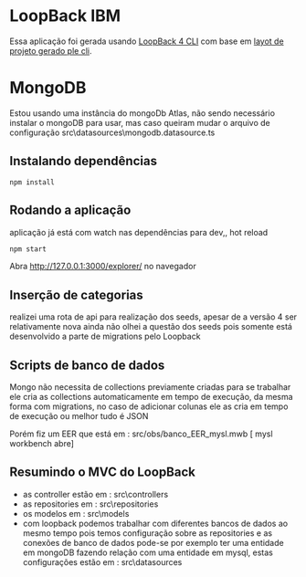 # LoopBack IBM

Essa aplicação foi gerada usando [LoopBack 4 CLI](https://loopback.io/doc/en/lb4/Command-line-interface.html)
com base em
[layot de projeto gerado ple cli](https://loopback.io/doc/en/lb4/Loopback-application-layout.html).

# MongoDB

Estou usando uma instância do mongoDb Atlas, não sendo necessário
instalar o mongoDB para usar, mas caso queiram mudar o arquivo de configuração
src\datasources\mongodb.datasource.ts

## Instalando dependências

```
npm install
```

## Rodando a aplicação

aplicação já está com watch nas dependências para dev,, hot reload

```sh
npm start
```

Abra http://127.0.0.1:3000/explorer/ no navegador

## Inserção de categorias

realizei uma rota de api para realização dos seeds, apesar de a versão 4
ser relativamente nova ainda não olhei a questão dos seeds pois somente
está desenvolvido a parte de migrations pelo Loopback

## Scripts de banco de dados

Mongo não necessita de collections previamente criadas para se trabalhar
ele cria as collections automaticamente em tempo de execução, da mesma forma
com migrations, no caso de adicionar colunas ele as cria em tempo de execução
ou melhor tudo é JSON

Porém fiz um EER que está em : src/obs/banco_EER_mysl.mwb [ mysl workbench abre]

## Resumindo o MVC do LoopBack

- as controller estão em : src\controllers
- as repositories em : src\repositories
- os modelos em : src\models
- com loopback podemos trabalhar com diferentes bancos de dados ao mesmo tempo
  pois temos configuração sobre as repositories e as conexões de banco de dados
  pode-se por exemplo ter uma entidade em mongoDB fazendo relação com uma entidade
  em mysql, estas configurações estão em : src\datasources
